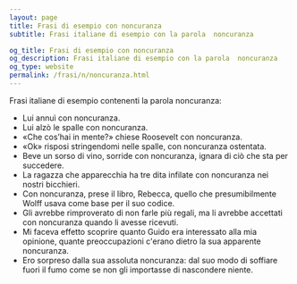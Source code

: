 ```yaml
---
layout: page
title: Frasi di esempio con noncuranza 
subtitle: Frasi italiane di esempio con la parola  noncuranza

og_title: Frasi di esempio con noncuranza 
og_description: Frasi italiane di esempio con la parola  noncuranza
og_type: website
permalink: /frasi/n/noncuranza.html
---
```


Frasi italiane di esempio contenenti la parola noncuranza:


- Lui annuì con noncuranza.
- Lui alzò le spalle con noncuranza.
- «Che cos’hai in mente?» chiese Roosevelt con noncuranza.
- «Ok» risposi stringendomi nelle spalle, con noncuranza ostentata.
- Beve un sorso di vino, sorride con noncuranza, ignara di ciò che sta per succedere.
- La ragazza che apparecchia ha tre dita infilate con noncuranza nei nostri bicchieri.
- Con noncuranza, prese il libro, Rebecca, quello che presumibilmente Wolff usava come base per il suo codice.
- Gli avrebbe rimproverato di non farle più regali, ma li avrebbe accettati con noncuranza quando li avesse ricevuti.
- Mi faceva effetto scoprire quanto Guido era interessato alla mia opinione, quante preoccupazioni c'erano dietro la sua apparente noncuranza.
- Ero sorpreso dalla sua assoluta noncuranza: dal suo modo di soffiare fuori il fumo come se non gli importasse di nascondere niente.
